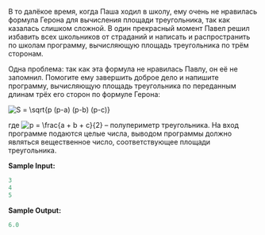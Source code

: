 В то далёкое время, когда Паша ходил в школу, ему очень не нравилась формула Герона для вычисления площади треугольника, так как казалась слишком сложной. В один прекрасный момент Павел решил избавить всех школьников от страданий и написать и распространить по школам программу, вычисляющую площадь треугольника по трём сторонам.

Одна проблема: так как эта формула не нравилась Павлу, он её не запомнил. Помогите ему завершить доброе дело и напишите программу, вычисляющую площадь треугольника по переданным длинам трёх его сторон по формуле Герона:

<img src="https://latex.codecogs.com/svg.image?S&space;=&space;\sqrt{p&space;(p-a)&space;(p-b)&space;(p-c)}" title="S = \sqrt{p (p-a) (p-b) (p-c)}" />

где <img src="https://latex.codecogs.com/svg.image?p&space;=&space;\frac{a&space;&plus;&space;b&space;&plus;&space;c}{2}" title="p = \frac{a + b + c}{2}" /> – полупериметр треугольника. На вход программе подаются целые числа, выводом программы должно являться вещественное число, соответствующее площади треугольника.

**Sample Input:**

```python
3
4
5
```


**Sample Output:**

```python
6.0
```
